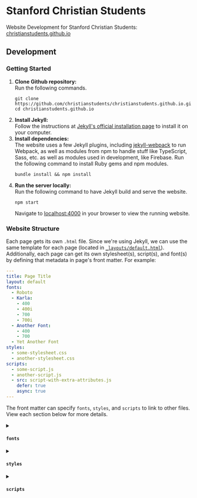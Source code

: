 # Stanford Christian Students
Website Development for Stanford Christian Students:
[christianstudents.github.io](https://christianstudents.github.io)

## Development
### Getting Started
1. **Clone Github repository:**<br/>
   Run the following commands.
   ```
   git clone https://github.com/christianstudents/christianstudents.github.io.git
   cd christianstudents.github.io
   ```
2. **Install Jekyll:**<br/>
   Follow the instructions at
   [Jekyll's official installation page](https://jekyllrb.com/docs/installation/) to install it on
   your computer.
3. **Install dependencies:**<br/>
   The website uses a few Jekyll plugins, including
   [jekyll-webpack](https://github.com/tevio/jekyll-webpack) to run Webpack, as well as modules from
   npm to handle stuff like TypeScript, Sass, etc. as well as modules used in development, like
   Firebase. Run the following command to install Ruby gems and npm modules.
   ```
   bundle install && npm install
   ```
5. **Run the server locally:**<br/>
   Run the following command to have Jekyll build and serve the website.
   ```
   npm start
   ```
   Navigate to [localhost:4000](http://localhost:4000/) in your browser to view the running website.

### Website Structure
Each page gets its own `.html` file. Since we're using Jekyll, we can use the same template for each
page (located in [`_layouts/default.html`](./_layouts/default.html)). Additionally, each page can
get its own stylesheet(s), script(s), and font(s) by defining that metadata in page's front matter.
For example:

```yaml
---
title: Page Title
layout: default
fonts:
  - Roboto
  - Karla:
    - 400
    - 400i
    - 700
    - 700i
  - Another Font:
    - 400
    - 700
  - Yet Another Font
styles:
  - some-stylesheet.css
  - another-stylesheet.css
scripts:
  - some-script.js
  - another-script.js
  - src: script-with-extra-attributes.js
    defer: true
    async: true
---
```

The front matter can specify `fonts`, `styles`, and `scripts` to link to other files. View each
section below for more details.

<details>
<summary>

#### `fonts`

</summary>

The `fonts` property lets you load fonts from [Google Fonts](https://fonts.google.com).

##### Type

```typescript
(FontName | Record<FontName, FontSpecification[]>)[]
```

Each `FontName` (`string`) should be the name of a font (e.g., `Karla`, `Robot Slab`, etc.). Each
`FontSpecification` (`string | number`) should be a font weight, optionally followed by an `"i"` to
mark that font as italic (e.g., `400`, `400i`, `900`, `200i`, etc.)

If the `FontName` is specified without any `FontSpecification`s, only the font with weight 400 and
no italics will be loaded (i.e., `Karla` is really just shorthand for `{ Karla: [400] }`).

##### Example

```yaml
---
# Loads Karla:400
fonts:
  - Karla
---
```
```yaml
# Loads Roboto:400;Roboto+Slab:400
fonts:
  - Roboto
  - Roboto Slab
---
```
```yaml
# Loads Open+Sans:400,400i,700,700i;Montserrat:500,600,900i;Lato:400
fonts:
  - Open Sans:
    - 400
    - 400i
    - 700
    - 700i
  - Montserrat:
    - 500
    - 600
    - 900i
  - Lato
---
```

</details>

<details>
<summary>

#### `styles`

</summary>

The `styles` property lets you load CSS stylesheets.

##### Type
```typescript
(Path)[]
```

Each `Path` (`string`) should be the path to a CSS file within the [`/css`](./css) directory.

##### Notes
Each `Path` should end with `.css` since it is referencing the generated CSS file, even if the
original file is a SCSS file.

Additionally, each path is relative to the `/css` directory, not the current file.

##### Example

You have two stylesheets, one at `/css/some-file.scss` and another at
`/css/directory/another-file.scss`. To load both into the same page, you would use the following
front matter:

```yaml
styles:
  - some-file.css
  - directory/another-file.css
```

Notice how the `"/css"` at the beginning of the path is implied, and the extensions are all `.css`
since the `.scss` files are turned into `.css` files by Webpack.

</details>

<details>
<summary>

#### `scripts`

</summary>

The `scripts` property lets you load JavaScript scripts.

##### Type
```typescript
(Record<string, any> | Path | boolean)[] | Path | boolean
```

Each `Path` (`string`) should be the path to a JavaScript file within the [`/js`](./js) directory.

##### Notes

Each `Path` should end with `.js` since it is referencing the generated JavaScript file, even if the
original file is a TypeScript file.

Additionally, each path is relative to the `/js` directory, not the current file.

Each `Record<string, any>` in the Type information is a dictionary of attributes to add to the
`<script>`. For example, to insert `<script src="/js/index.js" defer async>`, you would use the
following front matter:

```yaml
---
scripts:
  - src: index.js
    defer: true
    async: true
---
```

As a shorthand, if a dictionary is found without a `src` attribute, the path to the current HTML
page will be used instead. For example, if you have the following front matter in
`/directory/some-page.html`, you would see a `<script src="/js/directory/some-page.js" async>` add
to the page:

```yaml
---
scripts:
  - async: true
    # "src" assumed to be the current path, which is directory/some-page.
---
```

If a `Path` (`string`) is used instead of a dictionary, it is assumed to be the `src` of a file. For
example, the following two front matters are equivalent.

```yaml
---
scripts:
  - some-file.js
---
```
```yaml
---
scripts:
  - src: some-file.js
---
```

If a `boolean` is used instead of a dictionary and it is `true`, it is treated as an object with no
`src`, i.e., the current page's path is used as the `src`. For example, the following two front
matters are equivalent.

```yaml
---
scripts:
  - true
---
```
```yaml
---
scripts:
  - {} # "src" assumed to be the current path.
---
```

If a `boolean` or `Path` is used on its own instead of a list of objects, it is treated as a
single-element list. For example, the following three front matters are equivalent.

```yaml
---
scripts: true
---
```
```yaml
---
scripts:
  - true
---
```
```yaml
---
scripts:
  - {} # "src" assumed to be the current path
---
```

By default, `<script>`s are inserted at the end of the `<body>`, once the rest of the page has
gotten a chance to be parsed. This makes it easier to target elements (e.g., by using
`document.getElementById`) within the page instead of having to wait for them to load. If you
instead want a `<script>` to be inserted in the `<head>`, *before* the `<body>` has gotten a chance
to load, you can specify an additional `in_head: true` attribute to the script to have it show up in
the `<head>` instead. For example:

```yaml
---
scripts:
  - src: some-file-in-the-head.js
    in_head: true
  - src: another-file-in-the-body.js
    in_head: false # in_head can also be omitted here
---
```

##### Example

```yaml
scripts:
  - true
  - some-path.js
  - src: another-path.js
    defer: true
  - src: yet/another/path.js
    in_head: true
    defer: true
```

The front matter above, assuming is is in `index.html`, would generate the following HTML structure:

```html
<head>
  <!-- head content -->
  <script src="/js/yet/another/path.js" defer></script>
</head>
<body>
  <!-- body content -->
  <script src="/js/index.js"></script>
  <script src="/js/some-path.js"></script>
  <script src="/js/another-path.js" defer></script>
</body>
```

Notice how the `"/js"` at the beginning of the path is implied, and the extensions are all `.js`
since any `.ts` files are turned into `.js` files by Webpack.

</details>